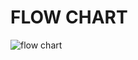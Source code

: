 # FLOW CHART



![flow chart](https://user-images.githubusercontent.com/70704291/168468981-52b81585-2211-4e42-967f-8f651362c327.png)


